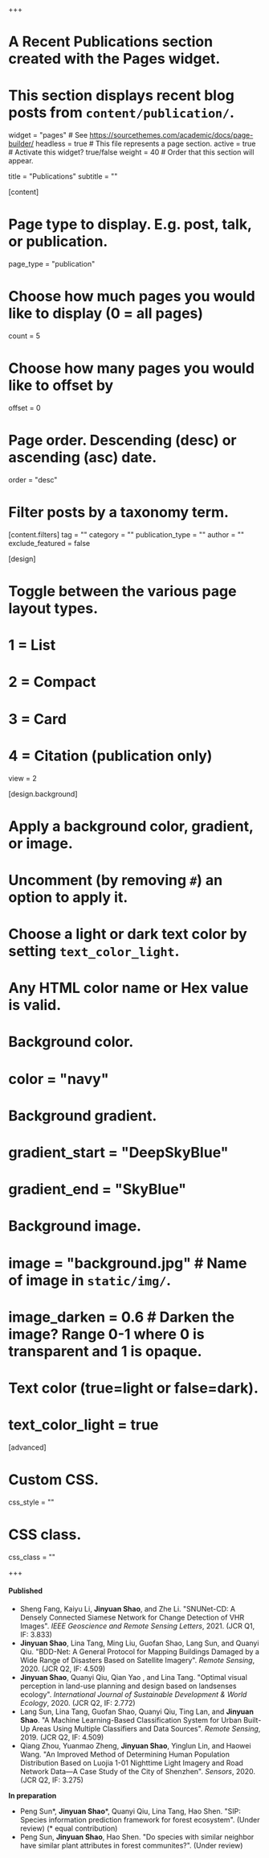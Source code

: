 +++
# A Recent Publications section created with the Pages widget.
# This section displays recent blog posts from `content/publication/`.

widget = "pages"  # See https://sourcethemes.com/academic/docs/page-builder/
headless = true  # This file represents a page section.
active = true  # Activate this widget? true/false
weight = 40  # Order that this section will appear.

title = "Publications"
subtitle = ""

[content]

  # Page type to display. E.g. post, talk, or publication.
  page_type = "publication"

  # Choose how much pages you would like to display (0 = all pages)
  count = 5

  # Choose how many pages you would like to offset by
  offset = 0

  # Page order. Descending (desc) or ascending (asc) date.
  order = "desc"

  # Filter posts by a taxonomy term.
  [content.filters]
    tag = ""
    category = ""
    publication_type = ""
    author = ""
    exclude_featured = false

[design]
  # Toggle between the various page layout types.
  #   1 = List
  #   2 = Compact
  #   3 = Card
  #   4 = Citation (publication only)



  view = 2

[design.background]
  # Apply a background color, gradient, or image.
  #   Uncomment (by removing `#`) an option to apply it.
  #   Choose a light or dark text color by setting `text_color_light`.
  #   Any HTML color name or Hex value is valid.

  # Background color.
  # color = "navy"

  # Background gradient.
  # gradient_start = "DeepSkyBlue"
  # gradient_end = "SkyBlue"

  # Background image.
  # image = "background.jpg"  # Name of image in `static/img/`.
  # image_darken = 0.6  # Darken the image? Range 0-1 where 0 is transparent and 1 is opaque.

  # Text color (true=light or false=dark).
  # text_color_light = true  

[advanced]
 # Custom CSS. 
 css_style = ""

 # CSS class.
 css_class = ""

+++

#### **Published**

* Sheng Fang, Kaiyu Li, **Jinyuan Shao**, and Zhe Li. "SNUNet-CD: A Densely Connected Siamese Network for Change Detection of VHR Images". *IEEE Geoscience and Remote Sensing Letters*, 2021. (JCR Q1, IF: 3.833)
* **Jinyuan Shao**, Lina Tang, Ming Liu, Guofan Shao, Lang Sun, and Quanyi Qiu. "BDD-Net: A General Protocol for Mapping Buildings Damaged by a Wide Range of Disasters Based on Satellite Imagery". *Remote Sensing*, 2020. (JCR Q2, IF: 4.509)
* **Jinyuan Shao**, Quanyi Qiu, Qian Yao , and Lina Tang. "Optimal visual perception in land-use planning and design based on landsenses ecology". *International Journal of Sustainable Development \& World Ecology*, 2020. (JCR Q2, IF: 2.772)
* Lang Sun, Lina Tang, Guofan Shao, Quanyi Qiu, Ting Lan, and **Jinyuan Shao**. "A Machine Learning-Based Classification System for Urban Built-Up Areas Using Multiple Classifiers and Data Sources". *Remote Sensing*, 2019. (JCR Q2, IF: 4.509)
* Qiang Zhou, Yuanmao Zheng, **Jinyuan Shao**, Yinglun Lin, and Haowei Wang. "An Improved Method of Determining Human Population Distribution Based on Luojia 1-01 Nighttime Light Imagery and Road Network Data—A Case Study of the City of Shenzhen". *Sensors*, 2020. (JCR Q2, IF: 3.275)

**In preparation**

* Peng Sun\*, **Jinyuan Shao**\*, Quanyi Qiu, Lina Tang, Hao Shen. "SIP: Species information prediction framework for forest ecosystem". (Under review) (\* equal contribution)
* Peng Sun, **Jinyuan Shao**, Hao Shen. "Do species with similar neighbor have similar plant attributes in forest communites?". (Under review)

